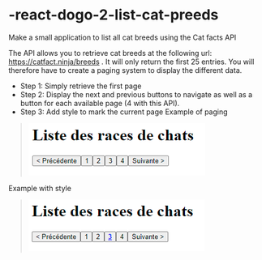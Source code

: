 # -react-dogo-2-list-cat-preeds
Make a small application to list all cat breeds using the Cat facts API

The API allows you to retrieve cat breeds at the following url: https://catfact.ninja/breeds . 
It will only return the first 25 entries. 
You will therefore have to create a paging system to display the different data.

- Step 1: Simply retrieve the first page
- Step 2: Display the next and previous buttons to navigate as well as a button for each available page (4 with this API).
- Step 3: Add style to mark the current page
Example of paging
> ![](https://raw.githubusercontent.com/WildCodeSchool/remote-js-202203-dojos-react-2/main/dojo-chat.png)


Example with style
> ![](https://raw.githubusercontent.com/WildCodeSchool/remote-js-202203-dojos-react-2/main/dojo-chat-2.png)

